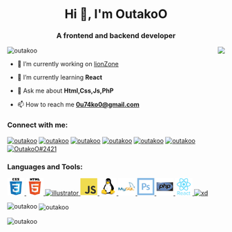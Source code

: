<h1 align="center">Hi 👋, I'm OutakoO</h1>
<h3 align="center">A frontend and backend developer</h3>

<img align="right" src="https://media3.giphy.com/media/qgQUggAC3Pfv687qPC/giphy.gif?cid=790b7611785c3c47782a52a1052141a2ca1ea01d1bb8a005&rid=giphy.gif&ct=g">

<p align="left"> <img src="https://komarev.com/ghpvc/?username=outakoo&label=Profile%20views&color=0e75b6&style=flat" alt="outakoo" /> </p>

- 🔭 I’m currently working on [lionZone](@lionZone)

- 🌱 I’m currently learning **React**

- 💬 Ask me about **Html,Css,Js,PhP**

- 📫 How to reach me **0u74ko0@gmail.com**

<h3 align="left">Connect with me:</h3>
<p align="left">
<a href="https://twitter.com/outakoo" target="blank"><img align="center" src="https://raw.githubusercontent.com/rahuldkjain/github-profile-readme-generator/master/src/images/icons/Social/twitter.svg" alt="outakoo" height="30" width="40" /></a>
<a href="https://fb.com/outakoo" target="blank"><img align="center" src="https://raw.githubusercontent.com/rahuldkjain/github-profile-readme-generator/master/src/images/icons/Social/facebook.svg" alt="outakoo" height="30" width="40" /></a>
<a href="https://instagram.com/outakoo" target="blank"><img align="center" src="https://raw.githubusercontent.com/rahuldkjain/github-profile-readme-generator/master/src/images/icons/Social/instagram.svg" alt="outakoo" height="30" width="40" /></a>
<a href="https://dribbble.com/outakoo" target="blank"><img align="center" src="https://raw.githubusercontent.com/rahuldkjain/github-profile-readme-generator/master/src/images/icons/Social/dribbble.svg" alt="outakoo" height="30" width="40" /></a>
<a href="https://www.behance.net/outakoo" target="blank"><img align="center" src="https://raw.githubusercontent.com/rahuldkjain/github-profile-readme-generator/master/src/images/icons/Social/behance.svg" alt="outakoo" height="30" width="40" /></a>
<a href="https://www.youtube.com/c/outakoo" target="blank"><img align="center" src="https://raw.githubusercontent.com/rahuldkjain/github-profile-readme-generator/master/src/images/icons/Social/youtube.svg" alt="outakoo" height="30" width="40" /></a>
<a href="https://discord.gg/OutakoO#2421" target="blank"><img align="center" src="https://raw.githubusercontent.com/rahuldkjain/github-profile-readme-generator/master/src/images/icons/Social/discord.svg" alt="OutakoO#2421" height="30" width="40" /></a>
</p>

<h3 align="left">Languages and Tools:</h3>
<p align="left"> <a href="https://www.w3schools.com/css/" target="_blank" rel="noreferrer"> <img src="https://raw.githubusercontent.com/devicons/devicon/master/icons/css3/css3-original-wordmark.svg" alt="css3" width="40" height="40"/> </a> <a href="https://www.w3.org/html/" target="_blank" rel="noreferrer"> <img src="https://raw.githubusercontent.com/devicons/devicon/master/icons/html5/html5-original-wordmark.svg" alt="html5" width="40" height="40"/> </a> <a href="https://www.adobe.com/in/products/illustrator.html" target="_blank" rel="noreferrer"> <img src="https://www.vectorlogo.zone/logos/adobe_illustrator/adobe_illustrator-icon.svg" alt="illustrator" width="40" height="40"/> </a> <a href="https://developer.mozilla.org/en-US/docs/Web/JavaScript" target="_blank" rel="noreferrer"> <img src="https://raw.githubusercontent.com/devicons/devicon/master/icons/javascript/javascript-original.svg" alt="javascript" width="40" height="40"/> </a> <a href="https://www.linux.org/" target="_blank" rel="noreferrer"> <img src="https://raw.githubusercontent.com/devicons/devicon/master/icons/linux/linux-original.svg" alt="linux" width="40" height="40"/> </a> <a href="https://www.mysql.com/" target="_blank" rel="noreferrer"> <img src="https://raw.githubusercontent.com/devicons/devicon/master/icons/mysql/mysql-original-wordmark.svg" alt="mysql" width="40" height="40"/> </a> <a href="https://www.photoshop.com/en" target="_blank" rel="noreferrer"> <img src="https://raw.githubusercontent.com/devicons/devicon/master/icons/photoshop/photoshop-line.svg" alt="photoshop" width="40" height="40"/> </a> <a href="https://www.php.net" target="_blank" rel="noreferrer"> <img src="https://raw.githubusercontent.com/devicons/devicon/master/icons/php/php-original.svg" alt="php" width="40" height="40"/> </a> <a href="https://reactjs.org/" target="_blank" rel="noreferrer"> <img src="https://raw.githubusercontent.com/devicons/devicon/master/icons/react/react-original-wordmark.svg" alt="react" width="40" height="40"/> </a> <a href="https://www.adobe.com/products/xd.html" target="_blank" rel="noreferrer"> <img src="https://cdn.worldvectorlogo.com/logos/adobe-xd.svg" alt="xd" width="40" height="40"/> </a> </p>

<p><img align="left" src="https://github-readme-stats.vercel.app/api/top-langs?username=outakoo&show_icons=true&locale=en&layout=compact" alt="outakoo" /></p>

<p>&nbsp;<img align="center" src="https://github-readme-stats.vercel.app/api?username=outakoo&show_icons=true&locale=en" alt="outakoo" /></p>

<p><img align="center" src="https://github-readme-streak-stats.herokuapp.com/?user=outakoo&" alt="outakoo" /></p>
